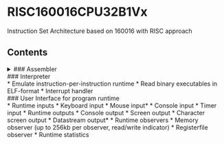 # RISC160016CPU32B1Vx
Instruction Set Architecture based on 160016 with RISC approach

## Contents

<details>
<summary>### Assembler</summary>
* Assembly examples
* Save binary executables in ELF-format*
* Macro-assembler (A little more practical for programmer)
* Micro-instruction between-layer output for debugging (1:1 representation of assembly instruction to binary)
* Bindump of assembled binary output for debugging
* Disassembler
</details>

<summary>### Interpreter</summary>
* Emulate instruction-per-instruction runtime
* Read binary executables in ELF-format
* Interrupt handler
</details>

<summary>### User Interface for program runtime</summary>
* Runtime inputs
  * Keyboard input
  * Mouse input*
  * Console input
  * Timer input
* Runtime outputs
  * Console output
  * Screen output
  * Character screen output
  * Datastream output*
* Runtime observers
  * Memory observer (up to 256kb per observer, read/write indicator)
  * Registerfile observer
  * Runtime statistics
</details>
